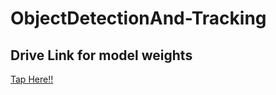 # ObjectDetectionAnd-Tracking

## Drive Link for model weights
[Tap Here!!](https://drive.google.com/open?id=1EHHkgybBt7T4f1q_6Prv6JTefuCPezjz)
